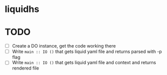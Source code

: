 # liquidhs

# TODO

- [ ] Create a DO instance, get the code working there
- [ ] Write `main :: IO ()` that gets liquid yaml file and returns parsed with -p flag
- [ ] Write `main :: IO ()` that gets liquid yaml file and context and returns rendered file

